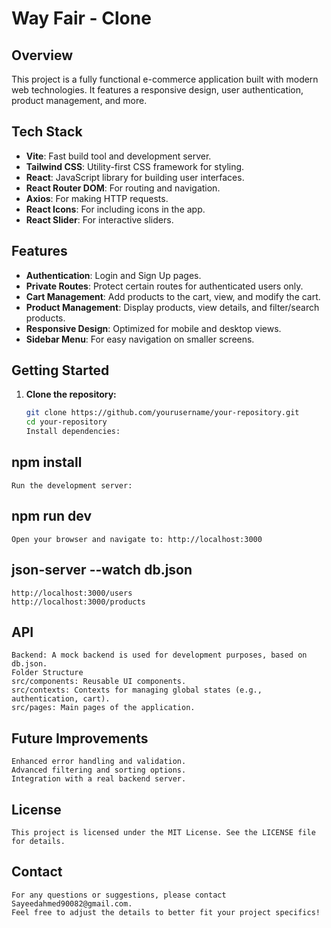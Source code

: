 # Way Fair - Clone

## Overview

This project is a fully functional e-commerce application built with modern web technologies. It features a responsive design, user authentication, product management, and more.

## Tech Stack

- **Vite**: Fast build tool and development server.
- **Tailwind CSS**: Utility-first CSS framework for styling.
- **React**: JavaScript library for building user interfaces.
- **React Router DOM**: For routing and navigation.
- **Axios**: For making HTTP requests.
- **React Icons**: For including icons in the app.
- **React Slider**: For interactive sliders.

## Features

- **Authentication**: Login and Sign Up pages.
- **Private Routes**: Protect certain routes for authenticated users only.
- **Cart Management**: Add products to the cart, view, and modify the cart.
- **Product Management**: Display products, view details, and filter/search products.
- **Responsive Design**: Optimized for mobile and desktop views.
- **Sidebar Menu**: For easy navigation on smaller screens.

## Getting Started

1. **Clone the repository:**

   ```bash
   git clone https://github.com/yourusername/your-repository.git
   cd your-repository
   Install dependencies:
   ```

## npm install

    Run the development server:

## npm run dev

    Open your browser and navigate to: http://localhost:3000

## json-server --watch db.json

    http://localhost:3000/users
    http://localhost:3000/products

 ## API

    Backend: A mock backend is used for development purposes, based on db.json.
    Folder Structure
    src/components: Reusable UI components.
    src/contexts: Contexts for managing global states (e.g., authentication, cart).
    src/pages: Main pages of the application.

## Future Improvements

    Enhanced error handling and validation.
    Advanced filtering and sorting options.
    Integration with a real backend server.

## License
    This project is licensed under the MIT License. See the LICENSE file for details.

## Contact

    For any questions or suggestions, please contact Sayeedahmed90082@gmail.com.
    Feel free to adjust the details to better fit your project specifics!
